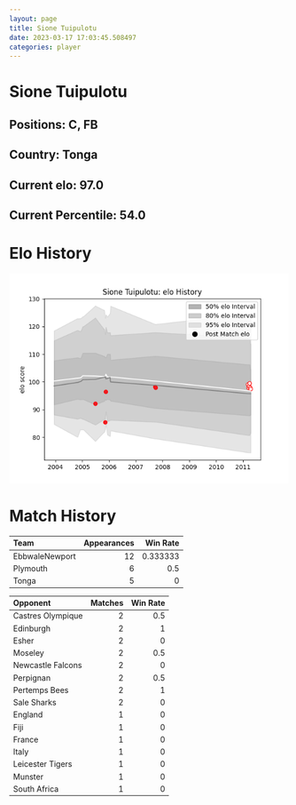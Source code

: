 ```yaml
---  
layout: page  
title: Sione Tuipulotu  
date: 2023-03-17 17:03:45.508497  
categories: player  
---
```

# Sione Tuipulotu

## Positions: C, FB

## Country: Tonga

## Current elo: 97.0

## Current Percentile: 54.0

# Elo History


![elo history](history_SioneTuipulotu.png)
# Match History


| Team           |   Appearances |   Win Rate |
|:---------------|--------------:|-----------:|
| EbbwaleNewport |            12 |   0.333333 |
| Plymouth       |             6 |   0.5      |
| Tonga          |             5 |   0        |

| Opponent          |   Matches |   Win Rate |
|:------------------|----------:|-----------:|
| Castres Olympique |         2 |        0.5 |
| Edinburgh         |         2 |        1   |
| Esher             |         2 |        0   |
| Moseley           |         2 |        0.5 |
| Newcastle Falcons |         2 |        0   |
| Perpignan         |         2 |        0.5 |
| Pertemps Bees     |         2 |        1   |
| Sale Sharks       |         2 |        0   |
| England           |         1 |        0   |
| Fiji              |         1 |        0   |
| France            |         1 |        0   |
| Italy             |         1 |        0   |
| Leicester Tigers  |         1 |        0   |
| Munster           |         1 |        0   |
| South Africa      |         1 |        0   |